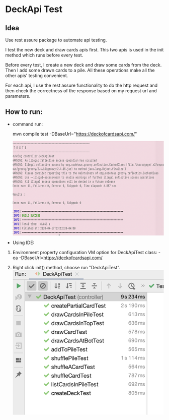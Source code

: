 # DeckApi Test
## Idea
Use rest assure package to automate api testing.

I test the new deck and draw cards apis first. This two apis
is used in the init method which runs before every test.

Before every test, I create a new deck and draw some cards from the
deck. Then I add some drawn cards to a pile. All these operations make
all the other apis' testing convenient.

For each api, I use the rest assure functionality to do the http request 
and then check the correctness of the response based on my request url and 
parameters. 

## How to run:
 * command run:
 
   mvn compile test -DBaseUrl="https://deckofcardsapi.com/"
   
   <img src="https://github.com/gege0121/DeckApiTest/blob/master/src/Image/Screen%20Shot%202020-04-17%20at%201.13.41%20PM.png" width = "700" height = "300" align=center />

 * Using IDE:
 1. Environment property configuration
VM option for DeckApiTest class:
-ea -DBaseUrl=https://deckofcardsapi.com/

 2. Right click init() method, choose run "DeckApiTest".
![](https://github.com/gege0121/DeckApiTest/blob/master/src/Image/Screen%20Shot%202020-04-17%20at%201.11.12%20PM.png)









 
 